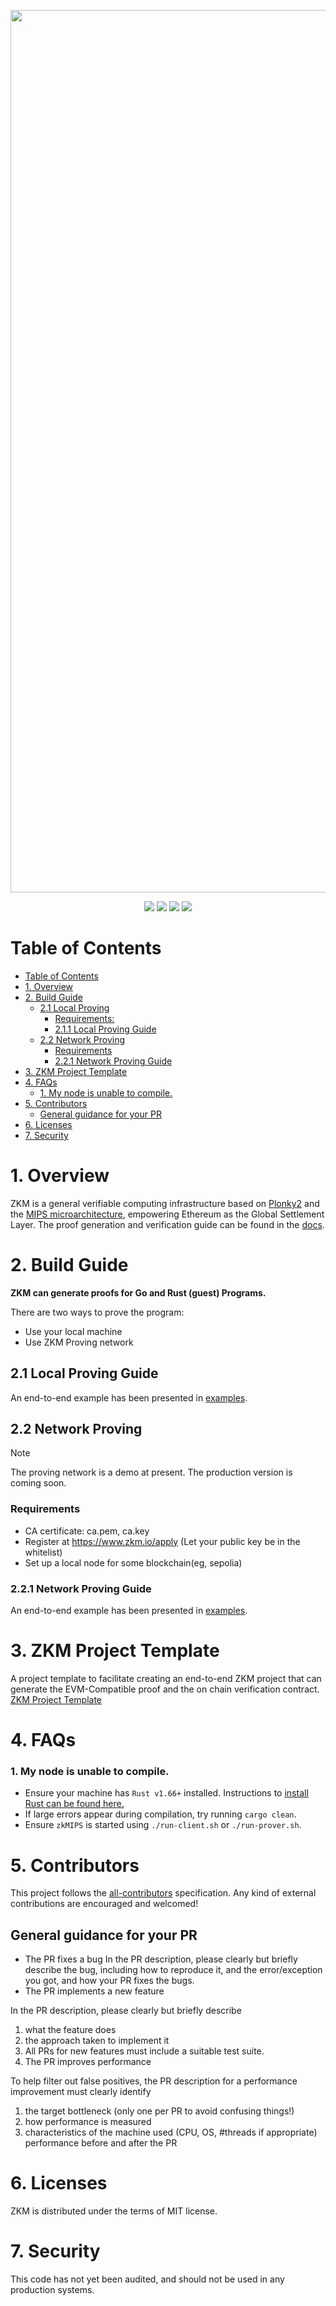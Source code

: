 <p align="center">
    <img alt="zkmreadme" width="1412" src="https://i.ibb.co/xDTXTgH/zkmreadme.gif">
</p>
<p align="center">
    <a href="https://discord.gg/zkm"><img src="https://img.shields.io/discord/700454073459015690?logo=discord"/></a>
    <a href="https://github.com/zkMIPS/zkm/actions/workflows/ci.yml"><img src="https://github.com/zkMIPS/zkm/actions/workflows/ci.yml/badge.svg"/></a>
    <a href="https://twitter.com/ProjectZKM"><img src="https://img.shields.io/twitter/follow/ProjectZKM?style=social"/></a>
    <a href="https://github.com/zkMIPS/zkm/graphs/contributors"><img src="https://img.shields.io/badge/contributors-17-ee8449"/></a>
</p>

# Table of Contents
- [Table of Contents](#table-of-contents)
- [1. Overview](#1-overview)
- [2. Build Guide](#2-build-guide)
  - [2.1  Local Proving](#21--local-proving)
    - [Requirements:](#requirements)
    - [2.1.1 Local Proving Guide](#211-local-proving-guide)
  - [2.2 Network Proving](#22-network-proving)
    - [Requirements](#requirements-1)
    - [2.2.1 Network Proving Guide](#221-network-proving-guide)
- [3. ZKM Project Template](#3-zkm-project-template)
- [4. FAQs](#4-faqs)
    - [1. My node is unable to compile.](#1-my-node-is-unable-to-compile)
- [5. Contributors](#5-contributors)
  - [General guidance for your PR](#general-guidance-for-your-pr)
- [6. Licenses](#6-licenses)
- [7. Security](#7-security)
# 1. Overview
ZKM is a general verifiable computing infrastructure based on [Plonky2](https://github.com/0xPolygonZero/plonky2) and the [MIPS microarchitecture](https://en.wikipedia.org/wiki/MIPS_architecture), empowering Ethereum as the Global Settlement Layer. The proof generation and verification guide can be found in the [docs](https://docs.zkm.io/introduction).
# 2. Build Guide
**ZKM can generate proofs for Go and Rust (guest) Programs.**

There are two ways to prove the program:
- Use your local machine
- Use ZKM Proving network

## 2.1 Local Proving Guide
An end-to-end example has been presented in [examples](https://github.com/zkMIPS/zkm/tree/main/prover/examples#examples).
## 2.2 Network Proving
> [!NOTE]
> The proving network is a demo at present. The production version is coming soon.
### Requirements
* CA certificate:  ca.pem, ca.key
* Register at https://www.zkm.io/apply (Let your public key be in the whitelist)
* Set up a local node for some blockchain(eg, sepolia)
### 2.2.1 Network Proving Guide
An end-to-end example has been presented in [examples](https://github.com/zkMIPS/zkm/blob/main/prover/examples).
# 3. ZKM Project Template
A project template to facilitate creating an end-to-end ZKM project that can generate the EVM-Compatible proof and the on chain verification contract.
[ZKM Project Template](https://github.com/zkMIPS/zkm-project-template/tree/main)
# 4. FAQs
### 1. My node is unable to compile.
- Ensure your machine has `Rust v1.66+` installed. Instructions to [install Rust can be found here.](https://www.rust-lang.org/tools/install)
- If large errors appear during compilation, try running `cargo clean`.
- Ensure `zkMIPS` is started using `./run-client.sh` or `./run-prover.sh`.
# 5. Contributors
This project follows the [all-contributors](https://github.com/all-contributors/all-contributors) specification. Any kind of external contributions are encouraged and welcomed!

<!-- ALL-CONTRIBUTORS-LIST:START - Do not remove or modify this section -->

<!-- markdownlint-restore -->
<!-- prettier-ignore-end -->

<!-- ALL-CONTRIBUTORS-LIST:END -->

## General guidance for your PR
- The PR fixes a bug In the PR description, please clearly but briefly describe the bug, including how to reproduce it, and the error/exception you got, and how your PR fixes the bugs.
- The PR implements a new feature

In the PR description, please clearly but briefly describe
1. what the feature does
2. the approach taken to implement it
3. All PRs for new features must include a suitable test suite.
4. The PR improves performance

To help filter out false positives, the PR description for a performance improvement must clearly identify
 1. the target bottleneck (only one per PR to avoid confusing things!)
 2. how performance is measured
 3. characteristics of the machine used (CPU, OS, #threads if appropriate) performance before and after the PR
# 6. Licenses
ZKM is distributed under the terms of MIT license.
# 7. Security
This code has not yet been audited, and should not be used in any production systems.
